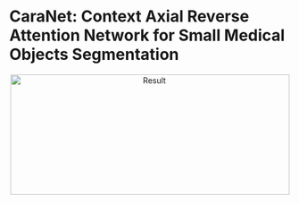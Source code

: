 # CaraNet: Context Axial Reverse Attention Network for Small Medical Objects Segmentation
<div align=center><img src="https://github.com/AngeLouCN/CaraNet/figures/caranet.jpg" width="500" height="215" alt="Result"/></div>
